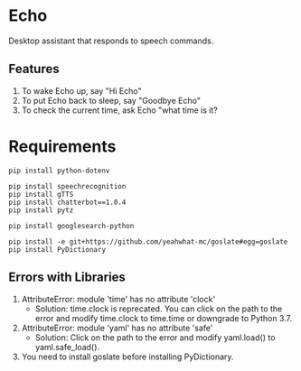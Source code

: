 # Echo
Desktop assistant that responds to speech commands.

## Features
1. To wake Echo up, say "Hi Echo"
2. To put Echo back to sleep, say "Goodbye Echo"
3. To check the current time, ask Echo "what time is it?

# Requirements
```
pip install python-dotenv

pip install speechrecognition
pip install gTTS
pip install chatterbot==1.0.4
pip install pytz

pip install googlesearch-python

pip install -e git+https://github.com/yeahwhat-mc/goslate#egg=goslate
pip install PyDictionary
```

## Errors with Libraries 
1. AttributeError: module 'time' has no attribute 'clock'
    - Solution: time.clock is reprecated. You can click on the path to the error and modify time.clock to time.time or downgrade to Python 3.7.
2. AttributeError: module 'yaml' has no attribute 'safe'
    - Solution: Click on the path to the error and modify yaml.load() to yaml.safe_load().
3. You need to install goslate before installing PyDictionary. 